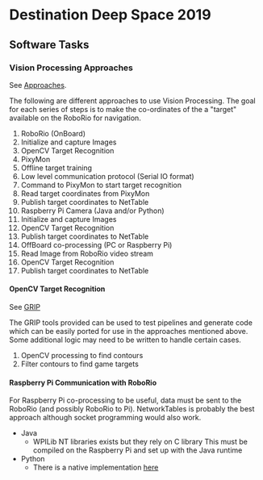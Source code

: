 # Destination Deep Space 2019## Software Tasks### Vision Processing ApproachesSee [Approaches](https://wpilib.screenstepslive.com/s/currentCS/m/vision/l/682117-strategies-for-vision-programming).The following are different approaches to use Vision Processing.  The goal for each series of steps is to make the co-ordinates of the a "target" available on the RoboRio for navigation.1. RoboRio (OnBoard)  1. Initialize and capture Images  2. OpenCV Target Recognition2. PixyMon  1. Offline target training  2. Low level communication protocol (Serial IO format)  3. Command to PixyMon to start target recognition  4. Read target coordinates from PixyMon  5. Publish target coordinates to NetTable3. Raspberry Pi Camera (Java and/or Python)  1. Initialize and capture Images  2. OpenCV Target Recognition  3. Publish target coordinates to NetTable4. OffBoard co-processing (PC or Raspberry Pi)  1. Read Image from RoboRio video stream  2. OpenCV Target Recognition  3. Publish target coordinates to NetTable#### OpenCV Target RecognitionSee [GRIP](https://wpilib.screenstepslive.com/s/currentCS/m/vision/l/463566-introduction-to-grip)The GRIP tools provided can be used to test pipelines and generate code which can be easily ported for use in the approaches mentioned above.  Some additional logic may need to be written to handle certain cases.1. OpenCV processing to find contours2. Filter contours to find game targets#### Raspberry Pi Communication with RoboRioFor Raspberry Pi co-processing to be useful, data must be sent to the RoboRio (and possibly RoboRio to Pi).  NetworkTables is probably the best approach although socket programming would also work.   - Java     - WPILib NT libraries exists but they rely on C library  This must be compiled on the Raspberry Pi and set up with the Java runtime- Python     - There is a native implementation [here](https://robotpy.readthedocs.io/en/latest/install/pynetworktables.html#install-pynetworktables) 